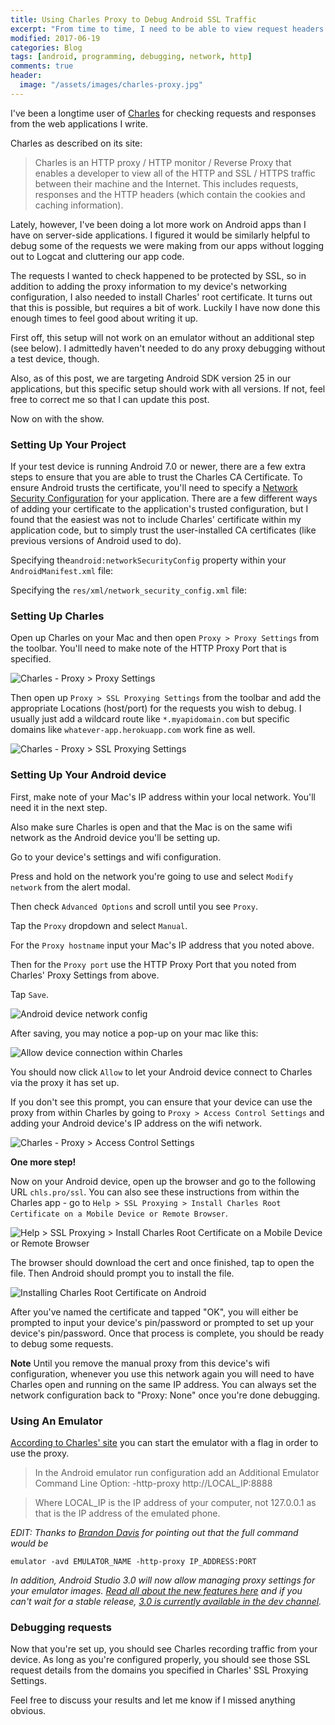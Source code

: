 ```yaml
---
title: Using Charles Proxy to Debug Android SSL Traffic
excerpt: "From time to time, I need to be able to view request headers and response bodies triggered by our Android apps to and from our back-end servers."
modified: 2017-06-19
categories: Blog
tags: [android, programming, debugging, network, http]
comments: true
header:
  image: "/assets/images/charles-proxy.jpg"
---
```


I've been a longtime user of [Charles](https://www.charlesproxy.com/) for checking requests and responses from the web applications I write.

Charles as described on its site:

> Charles is an HTTP proxy / HTTP monitor / Reverse Proxy that enables a developer to view all of the HTTP and SSL / HTTPS traffic between their machine and the Internet. This includes requests, responses and the HTTP headers (which contain the cookies and caching information).

Lately, however, I've been doing a lot more work on Android apps than I have on server-side applications. I figured it would be similarly helpful to debug some of the requests we were making from our apps without logging out to Logcat and cluttering our app code.

The requests I wanted to check happened to be protected by SSL, so in addition to adding the proxy information to my device's networking configuration, I also needed to install Charles' root certificate. It turns out that this is possible, but requires a bit of work. Luckily I have now done this enough times to feel good about writing it up.

First off, this setup will not work on an emulator without an additional step (see below). I admittedly haven't needed to do any proxy debugging without a test device, though.

Also, as of this post, we are targeting Android SDK version 25 in our applications, but this specific setup should work with all versions. If not, feel free to correct me so that I can update this post.

Now on with the show.

### Setting Up Your Project

If your test device is running Android 7.0 or newer, there are a few extra steps to ensure that you are able to trust the Charles CA Certificate. To ensure Android trusts the certificate, you'll need to specify a [Network Security Configuration](https://developer.android.com/training/articles/security-config.html) for your application. There are a few different ways of adding your certificate to the application's trusted configuration, but I found that the easiest was not to include Charles' certificate within my application code, but to simply trust the user-installed CA certificates (like previous versions of Android used to do).

Specifying the`android:networkSecurityConfig` property within your `AndroidManifest.xml` file:

<script src="https://gist.github.com/brkattk/804bb7e81759f80d2ed4abed27875766.js?file=AndroidManifest.xml"></script>

Specifying the `res/xml/network_security_config.xml` file:

<script src="https://gist.github.com/brkattk/804bb7e81759f80d2ed4abed27875766.js?file=network_security_config.xml"></script>

### Setting Up Charles

Open up Charles on your Mac and then open `Proxy > Proxy Settings` from the toolbar. You'll need to make note of the HTTP Proxy Port that is specified.

<img src="/assets/images/charles-proxy-settings.png" alt="Charles - Proxy > Proxy Settings" />

Then open up `Proxy > SSL Proxying Settings` from the toolbar and add the appropriate Locations (host/port) for the requests you wish to debug. I usually just add a wildcard route like `*.myapidomain.com` but specific domains like `whatever-app.herokuapp.com` work fine as well.

<img src="/assets/images/charles-ssl-proxying-settings.png" alt="Charles - Proxy > SSL Proxying Settings"/>

### Setting Up Your Android device

First, make note of your Mac's IP address within your local network. You'll need it in the next step.

Also make sure Charles is open and that the Mac is on the same wifi network as the Android device you'll be setting up.

Go to your device's settings and wifi configuration.

Press and hold on the network you're going to use and select `Modify network` from the alert modal.

Then check `Advanced Options` and scroll until you see `Proxy`.

Tap the `Proxy` dropdown and select `Manual`.

For the `Proxy hostname` input your Mac's IP address that you noted above.

Then for the `Proxy port` use the HTTP Proxy Port that you noted from Charles' Proxy Settings from above.

Tap `Save`.

<img src="/assets/images/charles-android-device-network-config.png" alt="Android device network config" />

After saving, you may notice a pop-up on your mac like this:

<img src="/assets/images/charles-allow-device-connection.png" alt="Allow device connection within Charles" />

You should now click `Allow` to let your Android device connect to Charles via the proxy it has set up.

If you don't see this prompt, you can ensure that your device can use the proxy from within Charles by going to `Proxy > Access Control Settings` and adding your Android device's IP address on the wifi network.

<img src="/assets/images/charles-access-control-settings.png" alt="Charles - Proxy > Access Control Settings" />

__One more step!__

Now on your Android device, open up the browser and go to the following URL `chls.pro/ssl`. You can also see these instructions from within the Charles app - go to `Help > SSL Proxying > Install Charles Root Certificate on a Mobile Device or Remote Browser`.

<img src="/assets/images/help-install-charles-root-cert.jpg" alt="Help > SSL Proxying > Install Charles Root Certificate on a Mobile Device or Remote Browser">

The browser should download the cert and once finished, tap to open the file. Then Android should prompt you to install the file.

<img src="/assets/images/charles-cert-fire-tablet.png" alt="Installing Charles Root Certificate on Android" />

After you've named the certificate and tapped "OK", you will either be prompted to input your device's pin/password or prompted to set up your device's pin/password. Once that process is complete, you should be ready to debug some requests.

__Note__ Until you remove the manual proxy from this device's wifi configuration, whenever you use this network again you will need to have Charles open and running on the same IP address. You can always set the network configuration back to "Proxy: None" once you're done debugging.

### Using An Emulator

[According to Charles' site](https://www.charlesproxy.com/documentation/configuration/browser-and-system-configuration/) you can start the emulator with a flag in order to use the proxy.

> In the Android emulator run configuration add an Additional Emulator Command Line Option:
-http-proxy http://LOCAL_IP:8888

> Where LOCAL_IP is the IP address of your computer, not 127.0.0.1 as that is the IP address of the emulated phone.

_EDIT: Thanks to [Brandon Davis](https://twitter.com/xBrandonDavisx) for pointing out that the full command would be_

    emulator -avd EMULATOR_NAME -http-proxy IP_ADDRESS:PORT

_In addition, Android Studio 3.0 will now allow managing proxy settings for your emulator images. [Read all about the new features here](https://developer.android.com/studio/preview/features/index.html) and if you can't wait for a stable release, [3.0 is currently available in the dev channel](https://developer.android.com/studio/preview/index.html)._

### Debugging requests

Now that you're set up, you should see Charles recording traffic from your device. As long as you're configured properly, you should see those SSL request details from the domains you specified in Charles' SSL Proxying Settings.

Feel free to discuss your results and let me know if I missed anything obvious.
